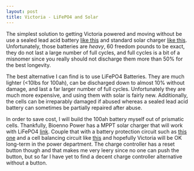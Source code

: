 ```yaml
---
layout: post
title: Victoria - LiFePO4 and Solar
---
```


The simplest solution to getting Victoria powered and moving without be use a sealed lead acid battery [like this](http://www.amazon.com/dp/B004DR09Z2/ref=pd_lpo_sbs_dp_ss_3?pf_rd_p=1944687702&pf_rd_s=lpo-top-stripe-1&pf_rd_t=201&pf_rd_i=B00BMUDOLE&pf_rd_m=ATVPDKIKX0DER&pf_rd_r=0YHC6QHNXW9G6TN2QNWT) and standard solar charger [like this](http://www.amazon.com/TRACER-3215RN-Solar-Charge-Controller/dp/B008KWPGAE). Unfortunately, those batteries are *heavy*, 60 freedom pounds to be exact, they do not last a large number of full cycles, and full cycles is a bit of a misnomer since you really should not discharge them more than 50% for the best longevity.

The best alternative I can find is to use LiFePO4 Batteries. They are much lighter (<10lbs for 100ah), can be discharged down to almost 10% without damage, and last a far larger number of full cycles. Unfortunately they are much more expensive, and using them with solar is fairly new. Additionally, the cells can be irreparably damaged if abused whereas a sealed lead acid battery can sometimes be partially repaired after abuse.

In order to save cost, I will build the 100ah battery myself out of prismatic cells. Thankfully, Bioenno Power has a MPPT solar charger that will work with LiFePO4 [link](https://www.bioennopower.com/products/12v-24v-20a-mppt-solar-charge-controller-for-lifepo4-batteries-sc-122420wm?variant=9849056901). Couple that with a battery protection circuit such as [this one](http://www.bestechpower.com/128v4spcmbmspcbforlifepo4batterypack/PCM-D175.html) and a cell balancing circuit like [this](http://www.bestechpower.com/balanceboard/HCX-D136.html) and hopefully Victoria will be OK long-term in the power department. The charge controller has a reset button though and that makes me very leery since no one can push the button, but so far I have yet to find a decent charge controller alternative without a button.